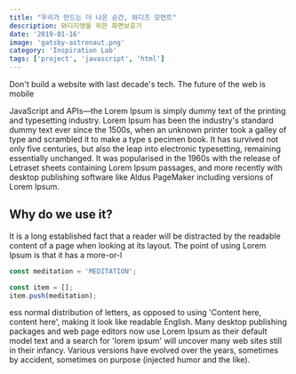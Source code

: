 ```yaml
---
title: "우리가 만드는 더 나은 순간, 와디즈 모먼트"
description: 와디지앵을 위한 화면보호기
date: '2019-01-16'
image: 'gatsby-astronaut.png'
category: 'Inspiration Lab'
tags: ['project', 'javascript', 'html']
---
```

Don't build a website with last decade's tech. The future of the web is mobile

 JavaScript and APIs—the
Lorem Ipsum is simply dummy text of the printing and typesetting industry.
Lorem Ipsum has been the industry's standard dummy text ever since the 1500s,
when an unknown printer took a galley of type and scrambled it to make a type s
pecimen book. It has survived not only five centuries, but also the leap into
electronic typesetting, remaining essentially unchanged. It was popularised in
the 1960s with the release of Letraset sheets containing Lorem Ipsum passages,
and more recently with desktop publishing software like Aldus PageMaker including
versions of Lorem Ipsum.
## Why do we use it?
It is a long established fact that a reader will be distracted by the readable
content of a page when looking at its layout. The point of using Lorem Ipsum
is that it has a more-or-l

```javascript
const meditation = 'MEDITATION';

const item = [];
item.push(meditation);
```

ess normal distribution of letters, as opposed to using
'Content here, content here', making it look like readable English.
Many desktop publishing packages and web page editors now use Lorem
Ipsum as their default model text and a search for 'lorem ipsum' will
uncover many web sites still in their infancy. Various versions have evolved
over the years, sometimes by accident, sometimes on purpose
(injected humor and the like).